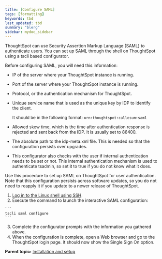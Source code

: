 ```yaml
---
title: [Configure SAML]
tags: [formatting]
keywords: tbd
last_updated: tbd
summary: "blerg"
sidebar: mydoc_sidebar
---
```

ThoughtSpot can use Security Assertion Markup Language \(SAML\) to authenticate users. You can set up SAML through the shell on ThoughtSpot using a tscli based configurator.

Before configuring SAML, you will need this information:

-   IP of the server where your ThoughtSpot instance is running.
-   Port of the server where your ThoughtSpot instance is running.
-   Protocol, or the authentication mechanism for ThoughtSpot.
-   Unique service name that is used as the unique key by IDP to identify the client.

    It should be in the following format: `urn:thoughtspot:callosum:saml`

-   Allowed skew time, which is the time after authentication response is rejected and sent back from the IDP. It is usually set to 86400.
-   The absolute path to the idp-meta.xml file. This is needed so that the configuration persists over upgrades.
-   This configurator also checks with the user if internal authentication needs to be set or not. This internal authentication mechanism is used to authenticate tsadmin, so set it to true if you do not know what it does.

Use this procedure to set up SAML on ThoughtSpot for user authentication. Note that this configuration persists across software updates, so you do not need to reapply it if you update to a newer release of ThoughtSpot.

1.  [Log in to the Linux shell using SSH](../../shared/conrefs/../../admin/setup/login_console.html).
2.   Execute the command to launch the interactive SAML configuration:

    ```
    tscli saml configure
    ```

3.   Complete the configurator prompts with the information you gathered above.
4.   When the configuration is complete, open a Web browser and go to the ThoughtSpot login page. It should now show the Single Sign On option.

**Parent topic:** [Installation and setup](../../admin/setup/intro.html)
